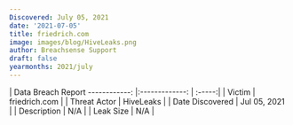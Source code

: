 ```yaml
---
Discovered: July 05, 2021
date: '2021-07-05'
title: friedrich.com
image: images/blog/HiveLeaks.png
author: Breachsense Support
draft: false
yearmonths: 2021/july
---
```



| Data Breach Report
------------:   |:-------------:    | :-----:|
| Victim    | friedrich.com      | 
| Threat Actor    | HiveLeaks      | 
| Date Discovered    | Jul 05, 2021      | 
| Description    | N/A      | 
| Leak Size    | N/A      | 


